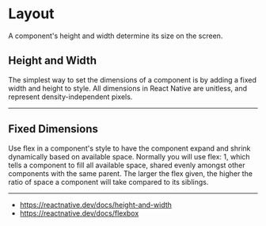 # Layout

A component's height and width determine its size on the screen.

## Height and Width

The simplest way to set the dimensions of a component is by adding a fixed width and height to style. All dimensions in React Native are unitless, and represent density-independent pixels.

---

## Fixed Dimensions

Use flex in a component's style to have the component expand and shrink dynamically based on available space. Normally you will use flex: 1, which tells a component to fill all available space, shared evenly amongst other components with the same parent. The larger the flex given, the higher the ratio of space a component will take compared to its siblings.

---

- https://reactnative.dev/docs/height-and-width
- https://reactnative.dev/docs/flexbox
